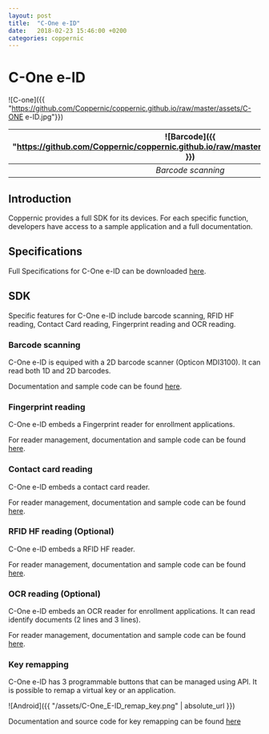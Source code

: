 ```yaml
---
layout: post
title:  "C-One e-ID"
date:   2018-02-23 15:46:00 +0200
categories: coppernic
---
```


C-One e-ID
==============
![C-one]({{ "https://github.com/Coppernic/coppernic.github.io/raw/master/assets/C-ONE e-ID.jpg"}})


|![Barcode]({{ "https://github.com/Coppernic/coppernic.github.io/raw/master/assets/barcode_blue.png" }})| ![RFID]({{ "https://github.com/Coppernic/coppernic.github.io/raw/master/assets/rfid_blue.png"}}) | ![Android]({{ "https://github.com/Coppernic/coppernic.github.io/raw/master/assets/android_blue.png"}}) | ![Fingerprint]({{ "https://github.com/Coppernic/coppernic.github.io/raw/master/assets/fingerprint_blue.png"}}) | ![Ocr]({{ "https://github.com/Coppernic/coppernic.github.io/raw/master/assets/android_blue.png"}}) |
|:---:|:---:|:---:|:---:|:---:|
|*Barcode scanning*|*RFID HF*|*Key remapping*|*Fingerprint*|*Ocr*|


Introduction
------------

Coppernic provides a full SDK for its devices. For each specific function, developers have access to a sample application and a full documentation.

Specifications
--------------

Full Specifications for C-One e-ID can be downloaded [here](https://www.coppernic.fr/wp-content/uploads/Documentation/c-one-eid/specification-c-one-e-id-en.pdf).

SDK
---

Specific features for C-One e-ID include barcode scanning, RFID HF reading, Contact Card reading, Fingerprint reading and OCR reading.


### Barcode scanning

C-One e-ID is equiped with a 2D barcode scanner (Opticon MDI3100). It can read both 1D and 2D barcodes.

Documentation and sample code can be found [here](https://github.com/Coppernic/ScanSample).



### Fingerprint reading

C-One e-ID embeds a Fingerprint reader for enrollment applications.

For reader management, documentation and sample code can be found [here](https://github.com/Coppernic/ColumboFPSample).

### Contact card reading

C-One e-ID embeds a contact card reader.

For reader management, documentation and sample code can be found [here](https://github.com/Coppernic/PcscSample).

### RFID HF reading (Optional)

C-One e-ID embeds a RFID HF reader.

For reader management, documentation and sample code can be found [here](https://github.com/Coppernic/PcscSample).

### OCR reading (Optional)

C-One e-ID embeds an OCR reader for enrollment applications. It can read identify documents (2 lines and 3 lines).

For reader management, documentation and sample code can be found [here](https://github.com/Coppernic/OcrSample).

### Key remapping

C-One e-ID has 3 programmable buttons that can be managed using API. It is possible to remap a virtual key or an application.

![Android]({{ "/assets/C-One_E-ID_remap_key.png" | absolute_url }})

Documentation and source code for key remapping can be found [here](https://github.com/Coppernic/KeyRemappingSample)
